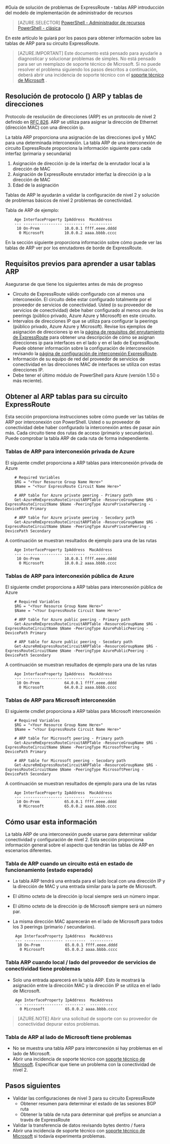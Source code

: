<properties 
   pageTitle="Guía de solución de problemas de ExpressRoute - obtener ARP tablas | Microsoft Azure"
   description="Esta página proporciona instrucciones sobre cómo obtener al ARP tablas para un circuito ExpressRoute"
   documentationCenter="na"
   services="expressroute"
   authors="ganesr"
   manager="carolz"
   editor="tysonn"/>
<tags 
   ms.service="expressroute"
   ms.devlang="na"
   ms.topic="article" 
   ms.tgt_pltfrm="na"
   ms.workload="infrastructure-services" 
   ms.date="10/10/2016"
   ms.author="ganesr"/>

#<a name="expressroute-troubleshooting-guide---getting-arp-tables-in-the-resource-manager-deployment-model"></a>Guía de solución de problemas de ExpressRoute - tablas ARP introducción del modelo de implementación de administrador de recursos

> [AZURE.SELECTOR]
[PowerShell - Administrador de recursos](expressroute-troubleshooting-arp-resource-manager.md)
[PowerShell - clásica](expressroute-troubleshooting-arp-classic.md)

En este artículo le guiará por los pasos para obtener información sobre las tablas de ARP para su circuito ExpressRoute. 

>[AZURE.IMPORTANT] Este documento está pensado para ayudarle a diagnosticar y solucionar problemas de simples. No está pensado para ser un reemplazo de soporte técnico de Microsoft. Si no puede resolver el problema siguiendo los pasos descritos a continuación, deberá abrir una incidencia de soporte técnico con el [soporte técnico de Microsoft](https://portal.azure.com/?#blade/Microsoft_Azure_Support/HelpAndSupportBlade) .

## <a name="address-resolution-protocol-arp-and-arp-tables"></a>Resolución de protocolo () ARP y tablas de direcciones
Protocolo de resolución de direcciones (ARP) es un protocolo de nivel 2 definido en [RFC 826](https://tools.ietf.org/html/rfc826). ARP se utiliza para asignar la dirección de Ethernet (dirección MAC) con una dirección ip.

La tabla ARP proporciona una asignación de las direcciones ipv4 y MAC para una determinada interconexión. La tabla ARP de una interconexión de circuito ExpressRoute proporciona la información siguiente para cada interfaz (primaria y secundaria)

1. Asignación de dirección ip de la interfaz de la enrutador local a la dirección de MAC
2. Asignación de ExpressRoute enrutador interfaz la dirección ip a la dirección de MAC
3. Edad de la asignación

Tablas de ARP le ayudarán a validar la configuración de nivel 2 y solución de problemas básicos de nivel 2 problemas de conectividad. 

Tabla de ARP de ejemplo: 

        Age InterfaceProperty IpAddress  MacAddress    
        --- ----------------- ---------  ----------    
         10 On-Prem           10.0.0.1 ffff.eeee.dddd
          0 Microsoft         10.0.0.2 aaaa.bbbb.cccc


En la sección siguiente proporciona información sobre cómo puede ver las tablas de ARP ver por los enrutadores de borde de ExpressRoute. 

## <a name="prerequisites-for-learning-arp-tables"></a>Requisitos previos para aprender a usar tablas ARP

Asegurarse de que tiene los siguientes antes de más de progreso

 - Circuito de ExpressRoute válido configurado con al menos una interconexión. El circuito debe estar configurado totalmente por el proveedor de servicios de conectividad. Usted (o su proveedor de servicios de conectividad) debe haber configurado al menos uno de los peerings (público privado, Azure Azure y Microsoft) en este circuito.
 - Intervalos de direcciones IP que se utiliza para configurar la peerings (público privado, Azure Azure y Microsoft). Revise los ejemplos de asignación de direcciones ip en la [página de requisitos del enrutamiento de ExpressRoute](expressroute-routing.md) para obtener una descripción de cómo se asignan direcciones ip para interfaces en el lado y en el lado de ExpressRoute. Puede obtener información sobre la configuración de interconexión revisando la [página de configuración de interconexión ExpressRoute](expressroute-howto-routing-arm.md).
 - Información de su equipo de red del proveedor de servicios de conectividad en las direcciones MAC de interfaces se utiliza con estas direcciones IP.
 - Debe tener el último módulo de PowerShell para Azure (versión 1.50 o más reciente).

## <a name="getting-the-arp-tables-for-your-expressroute-circuit"></a>Obtener al ARP tablas para su circuito ExpressRoute
Esta sección proporciona instrucciones sobre cómo puede ver las tablas de ARP por interconexión con PowerShell. Usted o su proveedor de conectividad debe haber configurado la interconexión antes de pasar aún más. Cada circuito tiene dos rutas de acceso (primario y secundarios). Puede comprobar la tabla ARP de cada ruta de forma independiente.

### <a name="arp-tables-for-azure-private-peering"></a>Tablas de ARP para interconexión privada de Azure
El siguiente cmdlet proporciona a ARP tablas para interconexión privada de Azure

        # Required Variables
        $RG = "<Your Resource Group Name Here>"
        $Name = "<Your ExpressRoute Circuit Name Here>"
        
        # ARP table for Azure private peering - Primary path
        Get-AzureRmExpressRouteCircuitARPTable -ResourceGroupName $RG -ExpressRouteCircuitName $Name -PeeringType AzurePrivatePeering -DevicePath Primary
        
        # ARP table for Azure private peering - Secodary path
        Get-AzureRmExpressRouteCircuitARPTable -ResourceGroupName $RG -ExpressRouteCircuitName $Name -PeeringType AzurePrivatePeering -DevicePath Secondary 

A continuación se muestran resultados de ejemplo para una de las rutas

        Age InterfaceProperty IpAddress  MacAddress    
        --- ----------------- ---------  ----------    
         10 On-Prem           10.0.0.1 ffff.eeee.dddd
          0 Microsoft         10.0.0.2 aaaa.bbbb.cccc


### <a name="arp-tables-for-azure-public-peering"></a>Tablas de ARP para interconexión pública de Azure
El siguiente cmdlet proporciona a ARP tablas para interconexión pública de Azure

        # Required Variables
        $RG = "<Your Resource Group Name Here>"
        $Name = "<Your ExpressRoute Circuit Name Here>"
        
        # ARP table for Azure public peering - Primary path
        Get-AzureRmExpressRouteCircuitARPTable -ResourceGroupName $RG -ExpressRouteCircuitName $Name -PeeringType AzurePublicPeering -DevicePath Primary
        
        # ARP table for Azure public peering - Secodary path
        Get-AzureRmExpressRouteCircuitARPTable -ResourceGroupName $RG -ExpressRouteCircuitName $Name -PeeringType AzurePublicPeering -DevicePath Secondary 


A continuación se muestran resultados de ejemplo para una de las rutas

        Age InterfaceProperty IpAddress  MacAddress    
        --- ----------------- ---------  ----------    
         10 On-Prem           64.0.0.1 ffff.eeee.dddd
          0 Microsoft         64.0.0.2 aaaa.bbbb.cccc


### <a name="arp-tables-for-microsoft-peering"></a>Tablas de ARP para Microsoft interconexión
El siguiente cmdlet proporciona a ARP tablas para Microsoft interconexión

        # Required Variables
        $RG = "<Your Resource Group Name Here>"
        $Name = "<Your ExpressRoute Circuit Name Here>"
        
        # ARP table for Microsoft peering - Primary path
        Get-AzureRmExpressRouteCircuitARPTable -ResourceGroupName $RG -ExpressRouteCircuitName $Name -PeeringType MicrosoftPeering -DevicePath Primary
        
        # ARP table for Microsoft peering - Secodary path
        Get-AzureRmExpressRouteCircuitARPTable -ResourceGroupName $RG -ExpressRouteCircuitName $Name -PeeringType MicrosoftPeering -DevicePath Secondary 


A continuación se muestran resultados de ejemplo para una de las rutas

        Age InterfaceProperty IpAddress  MacAddress    
        --- ----------------- ---------  ----------    
         10 On-Prem           65.0.0.1 ffff.eeee.dddd
          0 Microsoft         65.0.0.2 aaaa.bbbb.cccc


## <a name="how-to-use-this-information"></a>Cómo usar esta información
La tabla ARP de una interconexión puede usarse para determinar validar conectividad y configuración de nivel 2. Esta sección proporciona información general sobre el aspecto que tendrán las tablas de ARP en escenarios diferentes.

### <a name="arp-table-when-a-circuit-is-in-operational-state-expected-state"></a>Tabla de ARP cuando un circuito está en estado de funcionamiento (estado esperado)

 - La tabla ARP tendrá una entrada para el lado local con una dirección IP y la dirección de MAC y una entrada similar para la parte de Microsoft. 
 - El último octeto de la dirección ip local siempre será un número impar.
 - El último octeto de la dirección ip de Microsoft siempre será un número par.
 - La misma dirección MAC aparecerán en el lado de Microsoft para todos los 3 peerings (primario / secundarios). 


        Age InterfaceProperty IpAddress  MacAddress    
        --- ----------------- ---------  ----------    
         10 On-Prem           65.0.0.1 ffff.eeee.dddd
          0 Microsoft         65.0.0.2 aaaa.bbbb.cccc

### <a name="arp-table-when-on-premises--connectivity-provider-side-has-problems"></a>Tabla ARP cuando local / lado del proveedor de servicios de conectividad tiene problemas

 - Solo una entrada aparecerá en la tabla ARP. Esto le mostrará la asignación entre la dirección MAC y la dirección IP se utiliza en el lado de Microsoft. 

        Age InterfaceProperty IpAddress  MacAddress    
        --- ----------------- ---------  ----------    
          0 Microsoft         65.0.0.2 aaaa.bbbb.cccc

>[AZURE.NOTE] Abrir una solicitud de soporte con su proveedor de conectividad depurar estos problemas. 


### <a name="arp-table-when-microsoft-side-has-problems"></a>Tabla de ARP al lado de Microsoft tiene problemas

 - No se muestra una tabla ARP para interconexión si hay problemas en el lado de Microsoft. 
 -  Abrir una incidencia de soporte técnico con [soporte técnico de Microsoft](https://portal.azure.com/?#blade/Microsoft_Azure_Support/HelpAndSupportBlade). Especificar que tiene un problema con la conectividad de nivel 2. 

## <a name="next-steps"></a>Pasos siguientes

 - Validar las configuraciones de nivel 3 para su circuito ExpressRoute
     - Obtener resumen para determinar el estado de las sesiones BGP ruta 
     - Obtener la tabla de ruta para determinar qué prefijos se anuncian a través de ExpressRoute
 - Validar la transferencia de datos revisando bytes dentro / fuera
 - Abrir una incidencia de soporte técnico con [soporte técnico de Microsoft](https://portal.azure.com/?#blade/Microsoft_Azure_Support/HelpAndSupportBlade) si todavía experimenta problemas.
